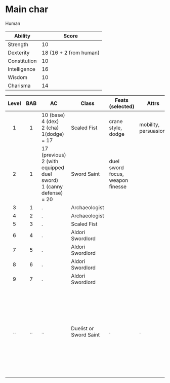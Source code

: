 # Main char
Human

Ability|Score
-----|----
Strength|10
Dexterity|18 (16 + 2 from human)
Constitution|10
Intelligence|16
Wisdom|10
Charisma|14

| Level | BAB | AC| Class | Feats (selected)    | Attrs | Spells | Comment
|:-----:|:---:|---|----- | -------- | -----    | ----- | ------ |
|1|1|10 (base) <br> 4 (dex) <br> 2 (cha) <br> 1(dodge) <br> = 17|Scaled Fist|crane style, dodge|mobility, persuasion,|dsd|dsd
|2|1| 17 (previous) <br> 2 (with equipped duel sword) <br> 1 (canny defense) <br> = 20|Sword Saint|duel sword focus, weapon finesse|
|3|1|.|Archaeologist
|4|2|.|Archaeologist|
|5|3|.|Scaled Fist|
|6|4|.|Aldori Swordlord|
|7|5|.|Aldori Swordlord|
|8|6|.|Aldori Swordlord|
|9|7|.|Aldori Swordlord|
|..|..|..|Duelist or Sword Saint|.|.|.|Prefer Duelist until it level equals to Int bonus, than go Sword Saint (but no more than 3 levels because of BAB)